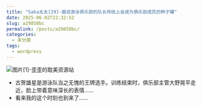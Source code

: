 ```yaml
---
title: "Saka太太[29]-据说游泳俱乐部的队长传统上会成为俱乐部成员的种子罐"
date: 2025-06-02T22:32:52
slug: a29858bc
permalink: /posts/a29858bc/
categories:
  - 未分类
tags:
  - wordpress
---
```


![图片[1]-歪歪的耽美资源站](/images/wp/a29858bc-3b08ffbe.jpg)

*   古贺雄星是游泳队当之无愧的王牌选手。训练结束时，俱乐部主管大野晃平走近，脸上带着意味深长的表情……
*   看来我的这个时刻也到来了……
